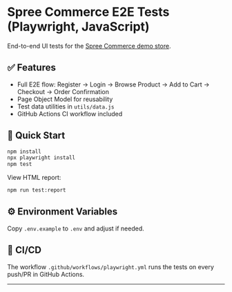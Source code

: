 # Spree Commerce E2E Tests (Playwright, JavaScript)

End-to-end UI tests for the [Spree Commerce demo store](https://demo.spreecommerce.org/).

## ✅ Features
- Full E2E flow: Register → Login → Browse Product → Add to Cart → Checkout → Order Confirmation
- Page Object Model for reusability
- Test data utilities in `utils/data.js`
- GitHub Actions CI workflow included

## 🚀 Quick Start
```bash
npm install
npx playwright install
npm test
```

View HTML report:
```bash
npm run test:report
```

## ⚙️ Environment Variables
Copy `.env.example` to `.env` and adjust if needed.

## 🤖 CI/CD
The workflow `.github/workflows/playwright.yml` runs the tests on every push/PR in GitHub Actions.

---
